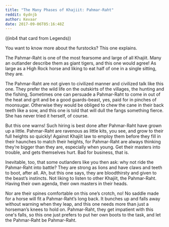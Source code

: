 ```yaml
---
title: "The Many Phases of Khajiit: Pahmar-Raht"
reddit: 6ydnjb
author: Kevaar
date: 2017-09-06T05:16:48Z
---
```


((inb4 that card from Legends))

You want to know more about the furstocks? This one explains.

The Pahmar-Raht is one of the most fearsome and large of all Khajiit. Many an outlander describe them as giant tigers, and this one would agree! As large as a High Rock horse and liking to eat half of one in a single sitting, they are.

The Pahmar-Raht are not given to civilized manner and civilized talk like this one. They prefer the wild life on the outskirts of the villages, the hunting and the fishing, Sometimes one can persuade a Pahmar-Raht to come in out of the heat and grit and be a good guards-beast, yes, paid for in pinches of moonsugar. Otherwise they would be obliged to chew the cane in their back teeth like a sow, and this one is told that will dull the fangs something fierce. She has never tried it herself, of course.

But this one warns! Such hiring is best done after Pahmar-Raht have grown up a little. Pahmar-Raht are ravenous as little kits, you see, and grow to their full heights so quickly! Against Khajiit law to employ them before they fill in their haunches to match their heights, for Pahmar-Raht are always thinking they’re bigger than they are, especially when young. Get their masters into trouble, and gets themselves hurt. Bad for business, that is.

Inevitable, too, that some outlanders like you then ask: why not ride the Pahmar-Raht into battle? They are strong as lions and have claws and teeth to boot, after all. Ah, but this one says, they are bloodthirsty and given to the beast’s instincts. Not liking to listen to other Khajiit, the Pahmar-Raht. Having their own agenda, their own masters in their heads. 

Nor are their spines comfortable on this one’s crotch, no! No saddle made for a horse will fit a Pahmar-Raht’s long back. It bunches up and falls away without warning when they leap, and this one needs more than just a horseman’s knees to hold on. Pahmar-Raht, they get impatient with this one's falls, so this one just prefers to put her own boots to the task, and let the Pahmar-Raht be Pahmar-Raht.
